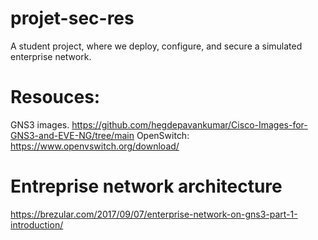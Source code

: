 # projet-sec-res
A student project, where we deploy, configure, and secure a simulated enterprise network.
# Resouces:
GNS3 images.
https://github.com/hegdepavankumar/Cisco-Images-for-GNS3-and-EVE-NG/tree/main
OpenSwitch:
https://www.openvswitch.org/download/
# Entreprise network architecture
https://brezular.com/2017/09/07/enterprise-network-on-gns3-part-1-introduction/
